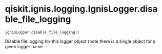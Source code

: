 # qiskit.ignis.logging.IgnisLogger.disable\_file\_logging

`IgnisLogger.disable_file_logging()`

Disable file logging for this logger object (note there is a single object for a given logger name
